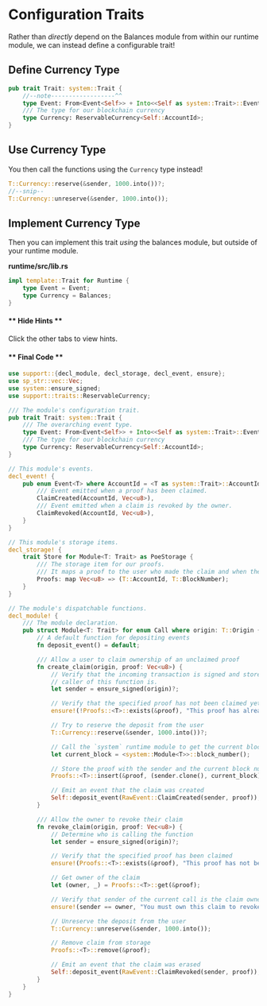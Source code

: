 # Configuration Traits

Rather than _directly_ depend on the Balances module from within our runtime module, we can instead define a configurable trait!

## Define Currency Type

```rust
pub trait Trait: system::Trait {
	//--note------------------^^
	type Event: From<Event<Self>> + Into<<Self as system::Trait>::Event>;
	/// The type for our blockchain currency
	type Currency: ReservableCurrency<Self::AccountId>;
}
```

## Use Currency Type

You then call the functions using the `Currency` type instead!

```rust
T::Currency::reserve(&sender, 1000.into())?;
//--snip--
T::Currency::unreserve(&sender, 1000.into());
```

<!-- slide:break -->

## Implement Currency Type

Then you can implement this trait _using_ the balances module, but outside of your runtime module.

**runtime/src/lib.rs**

```rust
impl template::Trait for Runtime {
	type Event = Event;
	type Currency = Balances;
}
```

<!-- tabs:start -->

#### ** Hide Hints **

Click the other tabs to view hints.

#### ** Final Code **

```rust
use support::{decl_module, decl_storage, decl_event, ensure};
use sp_str::vec::Vec;
use system::ensure_signed;
use support::traits::ReservableCurrency;

/// The module's configuration trait.
pub trait Trait: system::Trait {
	/// The overarching event type.
	type Event: From<Event<Self>> + Into<<Self as system::Trait>::Event>;
	/// The type for our blockchain currency
	type Currency: ReservableCurrency<Self::AccountId>;
}

// This module's events.
decl_event! {
	pub enum Event<T> where AccountId = <T as system::Trait>::AccountId {
		/// Event emitted when a proof has been claimed.
		ClaimCreated(AccountId, Vec<u8>),
		/// Event emitted when a claim is revoked by the owner.
		ClaimRevoked(AccountId, Vec<u8>),
	}
}

// This module's storage items.
decl_storage! {
	trait Store for Module<T: Trait> as PoeStorage {
		/// The storage item for our proofs.
		/// It maps a proof to the user who made the claim and when they made it.
		Proofs: map Vec<u8> => (T::AccountId, T::BlockNumber);
	}
}

// The module's dispatchable functions.
decl_module! {
	/// The module declaration.
	pub struct Module<T: Trait> for enum Call where origin: T::Origin {
		// A default function for depositing events
		fn deposit_event() = default;

		/// Allow a user to claim ownership of an unclaimed proof
		fn create_claim(origin, proof: Vec<u8>) {
			// Verify that the incoming transaction is signed and store who the
			// caller of this function is.
			let sender = ensure_signed(origin)?;

			// Verify that the specified proof has not been claimed yet or error with the message
			ensure!(!Proofs::<T>::exists(&proof), "This proof has already been claimed.");

			// Try to reserve the deposit from the user
			T::Currency::reserve(&sender, 1000.into())?;

			// Call the `system` runtime module to get the current block number
			let current_block = <system::Module<T>>::block_number();

			// Store the proof with the sender and the current block number
			Proofs::<T>::insert(&proof, (sender.clone(), current_block));

			// Emit an event that the claim was created
			Self::deposit_event(RawEvent::ClaimCreated(sender, proof));
		}

		/// Allow the owner to revoke their claim
		fn revoke_claim(origin, proof: Vec<u8>) {
			// Determine who is calling the function
			let sender = ensure_signed(origin)?;

			// Verify that the specified proof has been claimed
			ensure!(Proofs::<T>::exists(&proof), "This proof has not been stored yet.");

			// Get owner of the claim
			let (owner, _) = Proofs::<T>::get(&proof);

			// Verify that sender of the current call is the claim owner
			ensure!(sender == owner, "You must own this claim to revoke it.");

			// Unreserve the deposit from the user
			T::Currency::unreserve(&sender, 1000.into());

			// Remove claim from storage
			Proofs::<T>::remove(&proof);

			// Emit an event that the claim was erased
			Self::deposit_event(RawEvent::ClaimRevoked(sender, proof));
		}
	}
}
```
<!-- tabs:end -->
